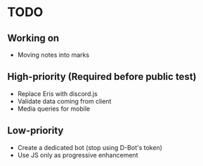 # TODO

## Working on

- Moving notes into marks

## High-priority (Required before public test)

- Replace Eris with discord.js
- Validate data coming from client
- Media queries for mobile

## Low-priority

- Create a dedicated bot (stop using D-Bot's token)
- Use JS only as progressive enhancement
